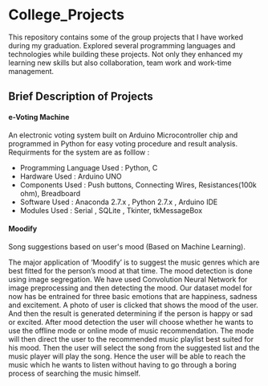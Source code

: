 # College_Projects
This repository contains some of the group projects that I have worked during my graduation. Explored several programming languages and technologies while building these projects. Not only they enhanced my learning new skills but also collaboration, team work and work-time management.

## Brief Description of Projects
#### e-Voting Machine
An electronic voting system built on Arduino Microcontroller chip and programmed in Python for easy voting procedure and result analysis. Requirments for the system are as folllow :
-	Programming Language Used : Python, C
-	Hardware Used : Arduino UNO
-	Components Used : Push buttons, Connecting Wires, Resistances(100k ohm), Breadboard
-	Software Used : Anaconda 2.7.x , Python 2.7.x , Arduino IDE
-	Modules Used : Serial , SQLite , Tkinter, tkMessageBox

#### Moodify
Song suggestions based on user's mood (Based on Machine Learning).

The major application of ‘Moodify’ is to suggest the music genres which are best fitted for the person’s mood at that time. The mood detection is done using image segregation. We have used Convolution Neural Network for image preprocessing and then detecting the mood. Our dataset model for now has be entrained for three basic emotions that are happiness, sadness and excitement. A photo of user is clicked that shows the mood of the user. And then the result is generated determining if the person is happy or sad or excited. After mood detection the user will choose whether he wants to use the offline mode or online mode of music recommendation. The mode will then direct the user to the recommended music playlist best suited for his mood. Then the user will select the song from the suggested list and the music player will play the song. Hence the user will be able to reach the music which he wants to listen without having to go through a boring process of searching the music himself.
